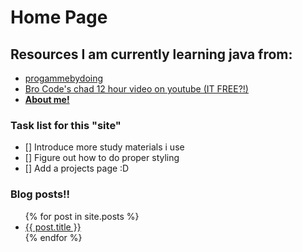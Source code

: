 # Home Page

## Resources I am currently learning java from:

- [progammebydoing](https://programmingbydoing.com/)
- [Bro Code's chad 12 hour video on youtube (IT FREE?!)](https://www.youtube.com/watch?v=xk4_1vDrzzo)
- **[About me!](https://linlyboi.github.io/about)**

### Task list for this "site"
- [] Introduce more study materials i use 
- [] Figure out how to do proper styling
- [] Add a projects page :D


### Blog posts!! 

<ul>
  {% for post in site.posts %}
    <li>
      <a href="{{ post.url }}">{{ post.title }}</a>
    </li>
  {% endfor %}
</ul>
